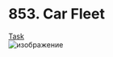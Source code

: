 # 853. Car Fleet
<a href = 'https://leetcode.com/problems/car-fleet/description/' >Task</a>
<br>
![изображение](https://github.com/user-attachments/assets/fd984759-caf3-4916-bfd8-7f99b3b648bf)
